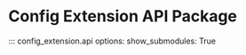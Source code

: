 # Config Extension API Package

::: config_extension.api
    options:
        show_submodules: True
